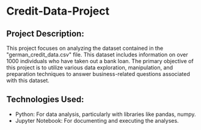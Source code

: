 # Credit-Data-Project
## Project Description:
This project focuses on analyzing the dataset contained in the "german_credit_data.csv" file. This dataset includes information on over 1000 individuals who have taken out a bank loan. The primary objective of this project is to utilize various data exploration, manipulation, and preparation techniques to answer business-related questions associated with this dataset.

## Technologies Used:
- Python: For data analysis, particularly with libraries like pandas, numpy.
- Jupyter Notebook: For documenting and executing the analyses.
